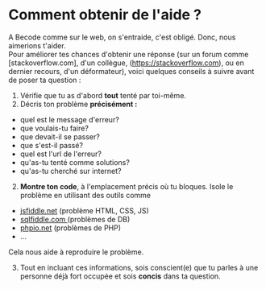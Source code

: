 # Comment obtenir de l'aide ?

A Becode comme sur le web, on s'entraide, c'est obligé. Donc, nous aimerions t'aider.  
Pour améliorer tes chances d'obtenir une réponse (sur un forum comme [stackoverflow.com],
 d'un collègue, (https://stackoverflow.com), ou en dernier recours, d'un déformateur), voici quelques conseils à suivre avant de poser ta question :

1. Vérifie que tu as d'abord **tout** tenté par toi-même.
1. Décris ton problème **précisément :** 

- quel est le message d'erreur?
- que voulais-tu faire?
- que devait-il se passer?
- que s'est-il passé?
- quel est l'url de l'erreur?
- qu'as-tu tenté comme solutions?
- qu'as-tu cherché sur internet?

2. **Montre ton code**, à l'emplacement précis où tu bloques. Isole le problème en utilisant des outils comme 
- [jsfiddle.net](https://jsfiddle.net/) (problème HTML, CSS, JS)
- [sqlfiddle.com ](http://sqlfiddle.com)(problèmes de DB)
- [phpio.net](http://phpio.net/) (problèmes de PHP)
- ...  

Cela nous aide à reproduire le problème.

3. Tout en incluant ces informations, sois conscient(e) que tu parles à une personne déjà fort occupée et sois **concis** dans ta question. 
